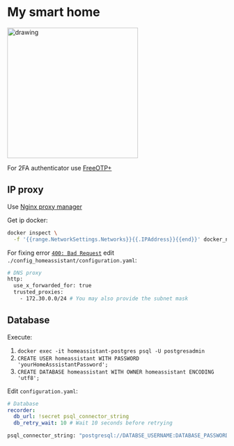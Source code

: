 # My smart home
<img src="https://www.home-assistant.io/images/blog/2023-09-ha10/home-assistant-logo-new.png" alt="drawing" width="300"/>

For 2FA authenticator use [FreeOTP+](https://f-droid.org/ru/packages/org.liberty.android.freeotpplus/)
## IP proxy
Use [Nginx proxy manager](https://github.com/VolokzhaninVadim/npm)

Get ip docker:
```bash
docker inspect \
  -f '{{range.NetworkSettings.Networks}}{{.IPAddress}}{{end}}' docker_name_or_id
```
For fixing error [`400: Bad Request`](https://github.com/hassio-addons/addon-nginx-proxy-manager/issues/369) edit `./config_homeassistant/configuration.yaml`:
```bash
# DNS proxy
http:
  use_x_forwarded_for: true
  trusted_proxies:
    - 172.30.0.0/24 # You may also provide the subnet mask
```

## Database
Execute:
1. `docker exec -it homeassistant-postgres psql -U postgresadmin`
1. `CREATE USER homeassistant WITH PASSWORD 'yourHomeAsssistantPassword';`
1. `CREATE DATABASE homeassistant WITH OWNER homeassistant ENCODING 'utf8';`

Edit `configuration.yaml`:
```yaml
# Database
recorder:
  db_url: !secret psql_connector_string
  db_retry_wait: 10 # Wait 10 seconds before retrying
```
```bash
psql_connector_string: "postgresql://DATABSE_USERNAME:DATABASE_PASSWORD@DNSNAME_OR_IP_OF_POSTGRES_SERVER/DATABASE_NAME"
```